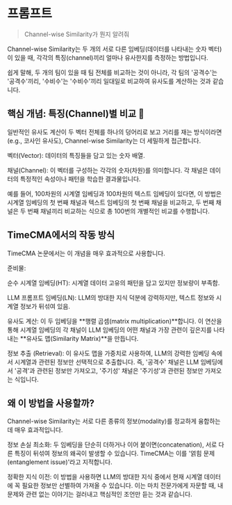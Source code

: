 # 프롬프트
> Channel-wise Similarity가 뭔지 알려줘


Channel-wise Similarity는 두 개의 서로 다른 임베딩(데이터를 나타내는 숫자 벡터)이 있을 때, 각각의 특징(channel)끼리 얼마나 유사한지를 측정하는 방법입니다.

쉽게 말해, 두 개의 팀이 있을 때 팀 전체를 비교하는 것이 아니라, 각 팀의 '공격수'는 '공격수'끼리, '수비수'는 '수비수'끼리 일대일로 비교하여 유사도를 계산하는 것과 같습니다.

## 핵심 개념: 특징(Channel)별 비교 🎯
일반적인 유사도 계산이 두 벡터 전체를 하나의 덩어리로 보고 거리를 재는 방식이라면(e.g., 코사인 유사도), Channel-wise Similarity는 더 세밀하게 접근합니다.

벡터(Vector): 데이터의 특징들을 담고 있는 숫자 배열.

채널(Channel): 이 벡터를 구성하는 각각의 숫자(차원)를 의미합니다. 각 채널은 데이터의 특정적인 속성이나 패턴을 학습한 결과물입니다.

예를 들어, 100차원의 시계열 임베딩과 100차원의 텍스트 임베딩이 있다면, 이 방법은 시계열 임베딩의 첫 번째 채널과 텍스트 임베딩의 첫 번째 채널을 비교하고, 두 번째 채널은 두 번째 채널끼리 비교하는 식으로 총 100번의 개별적인 비교를 수행합니다.

## TimeCMA에서의 작동 방식
TimeCMA 논문에서는 이 개념을 매우 효과적으로 사용합니다.

준비물:

순수 시계열 임베딩(HT​): 시계열 데이터 고유의 패턴을 담고 있지만 정보량이 부족함.

LLM 프롬프트 임베딩(LN): LLM의 방대한 지식 덕분에 강력하지만, 텍스트 정보와 시계열 정보가 뒤섞여 있음.

유사도 계산: 이 두 임베딩을 **행렬 곱셈(matrix multiplication)**합니다. 이 연산을 통해 시계열 임베딩의 각 채널이 LLM 임베딩의 어떤 채널과 가장 관련이 깊은지를 나타내는 **유사도 맵(Similarity Matrix)**을 만듭니다.

정보 추출 (Retrieval): 이 유사도 맵을 가중치로 사용하여, LLM의 강력한 임베딩 속에서 시계열과 관련된 정보만 선택적으로 추출합니다. 즉, '공격수' 채널은 LLM 임베딩에서 '공격'과 관련된 정보만 가져오고, '주기성' 채널은 '주기성'과 관련된 정보만 가져오는 식입니다.

## 왜 이 방법을 사용할까?
Channel-wise Similarity는 서로 다른 종류의 정보(modality)를 정교하게 융합하는 데 매우 효과적입니다.

정보 손실 최소화: 두 임베딩을 단순히 더하거나 이어 붙이면(concatenation), 서로 다른 특징이 뒤섞여 정보의 왜곡이 발생할 수 있습니다. TimeCMA는 이를 '얽힘 문제(entanglement issue)'라고 지적합니다.

정확한 지식 이전: 이 방법을 사용하면 LLM의 방대한 지식 중에서 현재 시계열 데이터에 꼭 필요한 정보만 선별하여 가져올 수 있습니다. 이는 마치 전문가에게 자문할 때, 내 문제와 관련 없는 이야기는 걸러내고 핵심적인 조언만 듣는 것과 같습니다.